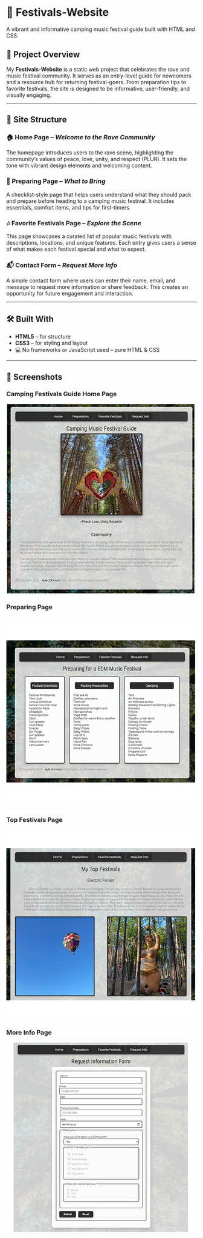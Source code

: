 # 🎪 Festivals-Website  
A vibrant and informative camping music festival guide built with HTML and CSS.

## 🌟 Project Overview  
My **Festivals-Website** is a static web project that celebrates the rave and music festival community. It serves as an entry-level guide for newcomers and a resource hub for returning festival-goers. From preparation tips to favorite festivals, the site is designed to be informative, user-friendly, and visually engaging.

---

## 📄 Site Structure

### 🏠 Home Page – *Welcome to the Rave Community*  
The homepage introduces users to the rave scene, highlighting the community’s values of peace, love, unity, and respect (PLUR). It sets the tone with vibrant design elements and welcoming content.

### 🎒 Preparing Page – *What to Bring*  
A checklist-style page that helps users understand what they should pack and prepare before heading to a camping music festival. It includes essentials, comfort items, and tips for first-timers.

### 🎶 Favorite Festivals Page – *Explore the Scene*  
This page showcases a curated list of popular music festivals with descriptions, locations, and unique features. Each entry gives users a sense of what makes each festival special and what to expect.

### 📬 Contact Form – *Request More Info*  
A simple contact form where users can enter their name, email, and message to request more information or share feedback. This creates an opportunity for future engagement and interaction.

---

## 🛠️ Built With  
- **HTML5** – for structure  
- **CSS3** – for styling and layout  
- 💻 No frameworks or JavaScript used – pure HTML & CSS

---

## 📸 Screenshots  

### Camping Festivals Guide Home Page
![Home Page](/VisualImages/Home.png) 
### Preparing Page
![Preparing](/VisualImages/Preparing.png) 
### Top Festivals Page
![Top Festivals](/VisualImages/TopFestivals.png) 
### More Info Page
![More Info Screen](/VisualImages/MoreInfoForm.png) 
